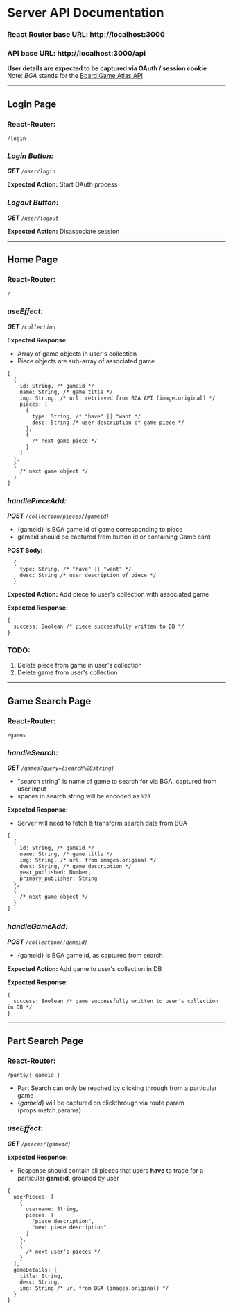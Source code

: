 # Server API Documentation
### React Router base URL: http://localhost:3000
### API base URL: http://localhost:3000/api
**User details are expected to be captured via OAuth / session cookie**   
Note: _BGA_ stands for the [Board Game Atlas API](https://www.boardgameatlas.com/api/docs)

---

## Login Page
### React-Router:
`/login`


### _Login Button:_
_**GET** `/user/login`_

**Expected Action:** Start OAuth process


### _Logout Button:_
_**GET** `/user/logout`_

**Expected Action:** Disassociate session

---

## Home Page
### React-Router:
`/`


### _useEffect:_
_**GET** `/collection`_

**Expected Response:**
  - Array of game objects in user's collection
  - Piece objects are sub-array of associated game
```jsonc
[
  {
    id: String, /* gameid */
    name: String, /* game title */
    img: String, /* url, retrieved from BGA API (image.original) */
    pieces: [
      {
        type: String, /* "have" || "want */
        desc: String /* user description of game piece */
      },
      {
        /* next game piece */
      }
    ]
  },
  {
    /* next game object */
  }
]
```


### _handlePieceAdd:_
_**POST** `/collection/pieces/{gameid}`_
  - {gameid} is BGA game.id of game corresponding to piece
  - gameid should be captured from button id or containing Game card

**POST Body:**
```jsonc
  {
    type: String, /* "have" || "want" */
    desc: String /* user description of piece */
  }
```

**Expected Action:**
Add piece to user's collection with associated game

**Expected Response:**
```jsonc
{
  success: Boolean /* piece successfully written to DB */
}
```


### TODO:
  1. Delete piece from game in user's collection
  1. Delete game from user's collection

---

## Game Search Page
### React-Router:
`/games`


### _handleSearch:_
_**GET** `/games?query={search%20string}`_
  - "search string" is name of game to search for via BGA, captured from user input
  - spaces in search string will be encoded as `%20`

**Expected Response:**
  - Server will need to fetch & transform search data from BGA
```jsonc
[
  {
    id: String, /* gameid */
    name: String, /* game title */
    img: String, /* url, from images.original */
    desc: String, /* game description */
    year_published: Number,
    primary_publisher: String
  },
  {
    /* next game object */
  }
]
```


### _handleGameAdd:_
_**POST** `/collection/{gameid}`_
  - {gameid} is BGA game.id, as captured from search

**Expected Action:**
Add game to user's collection in DB

**Expected Response:**
```jsonc
{
  success: Boolean /* game successfully written to user's collection in DB */
}
```

---

## Part Search Page
### React-Router:
`/parts/{_gameid_}`
  - Part Search can only be reached by clicking through from a particular game
  - {_gameid_} will be captured on clickthrough via route param (props.match.params)


### _useEffect:_
_**GET** `/pieces/{gameid}`_

**Expected Response:**
  - Response should contain all pieces that users **have** to trade for a particular **gameid**, grouped by user
```jsonc
{
  userPieces: [
    {
      username: String,
      pieces: [
        "piece description",
        "next piece description"
      ]
    },
    {
      /* next user's pieces */
    }
  ],
  gameDetails: {
    title: String,
    desc: String,
    img: String /* url from BGA (images.original) */
  }
}
```

